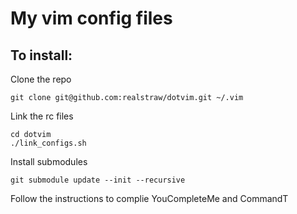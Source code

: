 # My vim config files

## To install:

Clone the repo

    git clone git@github.com:realstraw/dotvim.git ~/.vim

Link the rc files

    cd dotvim
    ./link_configs.sh

Install submodules

    git submodule update --init --recursive

Follow the instructions to complie YouCompleteMe and CommandT
